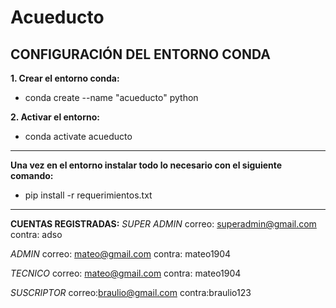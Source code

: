 # Acueducto

## CONFIGURACIÓN DEL ENTORNO CONDA

**1. Crear el entorno conda:**
- conda create --name "acueducto" python

**2. Activar el entorno:**
- conda activate acueducto 
---
**Una vez en el entorno instalar todo lo necesario con el siguiente comando:**
- pip install -r requerimientos.txt
---
**CUENTAS REGISTRADAS:**
*SUPER ADMIN*
correo: superadmin@gmail.com
contra: adso

*ADMIN*
correo: mateo@gmail.com	
contra: mateo1904

*TECNICO*
correo: mateo@gmail.com	
contra: mateo1904

*SUSCRIPTOR*
correo:braulio@gmail.com
contra:braulio123
